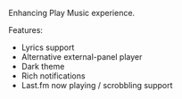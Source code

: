 Enhancing Play Music experience.

Features:
* Lyrics support
* Alternative external-panel player
* Dark theme
* Rich notifications
* Last.fm now playing / scrobbling support